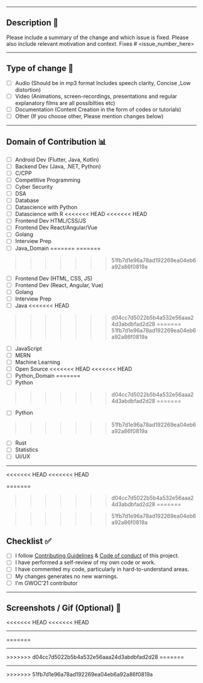 <hr>

## Description 📜

Please include a summary of the change and which issue is fixed. Please also include relevant motivation and context. 
Fixes # <issue_number_here> 

<hr>

## Type of change 📝

<!----Please delete options that are not relevant.And in order to tick the check box just but x inside them for example [x] like this----->

- [ ] Audio (Should be in mp3 format Includes speech clarity, Concise ,Low distortion)
- [ ] Video (Animations, screen-recordings, presentations and regular explanatory films are all possibilties etc)
- [ ] Documentation (Content Creation in the form of codes or tutorials)
- [ ] Other (If you choose other, Please mention changes below) 

<hr>

## Domain of Contribution 📊

<!----Please delete options that are not relevant.And in order to tick the check box just but x inside them for example [x] like this----->

- [ ] Android Dev (Flutter, Java, Kotlin)
- [ ] Backend Dev (Java, .NET, Python)
- [ ] C/CPP
- [ ] Competitive Programming
- [ ] Cyber Security
- [ ] DSA
- [ ] Database
- [ ] Datascience with Python
- [ ] Datascience with R
<<<<<<< HEAD
<<<<<<< HEAD
- [ ] Frontend Dev HTML/CSS/JS
- [ ] Frontend Dev React/Angular/Vue
- [ ] Golang
- [ ] Interview Prep
- [ ] Java_Domain
=======
=======
>>>>>>> 51fb7d1e96a78ad192269ea04eb6a92a86f0819a
- [ ] Frontend Dev (HTML, CSS, JS)
- [ ] Frontend Dev (React, Angular, Vue)
- [ ] Golang
- [ ] Interview Prep
- [ ] Java
<<<<<<< HEAD
>>>>>>> d04cc7d5022b5b4a532e56aaa24d3abdbfad2d28
=======
>>>>>>> 51fb7d1e96a78ad192269ea04eb6a92a86f0819a
- [ ] JavaScript
- [ ] MERN
- [ ] Machine Learning
- [ ] Open Source
<<<<<<< HEAD
<<<<<<< HEAD
- [ ] Python_Domain
=======
- [ ] Python
>>>>>>> d04cc7d5022b5b4a532e56aaa24d3abdbfad2d28
=======
- [ ] Python
>>>>>>> 51fb7d1e96a78ad192269ea04eb6a92a86f0819a
- [ ] Rust
- [ ] Statistics
- [ ] UI/UX

<hr>
<<<<<<< HEAD
<<<<<<< HEAD

=======
 
>>>>>>> d04cc7d5022b5b4a532e56aaa24d3abdbfad2d28
=======
 
>>>>>>> 51fb7d1e96a78ad192269ea04eb6a92a86f0819a
## Checklist ✅

<!----Please delete options that are not relevant.And in order to tick the check box just but x inside them for example [x] like this----->

- [ ] I follow [Contributing Guidelines](https://github.com/girlscript/winter-of-contributing/blob/main/.github/CONTRIBUTING.md) & [Code of conduct](https://github.com/girlscript/winter-of-contributing/blob/main/.github/CODE_OF_CONDUCT.md) of this project.
- [ ] I have performed a self-review of my own code or work.
- [ ] I have commented my code, particularly in hard-to-understand areas.
- [ ] My changes generates no new warnings.
- [ ] I'm GWOC'21 contributor

<hr>

<!----Please delete options that are not relevant.And in order to tick the check box just but x inside them for example [x] like this----->

## Screenshots / Gif (Optional) 📸

<<<<<<< HEAD
<<<<<<< HEAD
<hr>
=======
<hr>
>>>>>>> d04cc7d5022b5b4a532e56aaa24d3abdbfad2d28
=======
<hr>
>>>>>>> 51fb7d1e96a78ad192269ea04eb6a92a86f0819a
